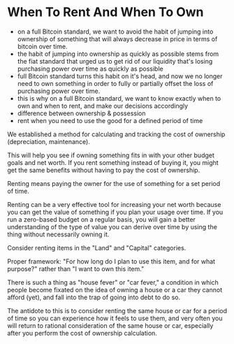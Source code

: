 # When To Rent And When To Own

* on a full Bitcoin standard, we want to avoid the habit of jumping into ownership of something that will always decrease in price in terms of bitcoin over time.
* the habit of jumping into ownership as quickly as possible stems from the fiat standard that urged us to get rid of our liquidity that's losing purchasing power over time as quickly as possible
* full Bitcoin standard turns this habit on it's head, and now we no longer need to own something in order to fully or partially offset the loss of purchasing power over time.
* this is why on a full Bitcoin standard, we want to know exactly when to own and when to rent, and make our decisions accordingly
* difference between ownership & possession
* rent when you need to use the good for a defined period of time

We established a method for calculating and tracking the cost of ownership (depreciation, maintenance).&#x20;

This will help you see if owning something fits in with your other budget goals and net worth. If you rent something instead of buying it, you might get the same benefits without having to pay the cost of ownership.&#x20;

Renting means paying the owner for the use of something for a set period of time.&#x20;

Renting can be a very effective tool for increasing your net worth because you can get the value of something if you plan your usage over time. If you run a zero-based budget on a regular basis, you will gain a better understanding of the type of value you can derive over time by using the thing without necessarily owning it.&#x20;

Consider renting items in the "Land" and "Capital" categories.

Proper framework: "For how long do I plan to use this item, and for what purpose?" rather than "I want to own this item."&#x20;

There is such a thing as "house fever" or "car fever," a condition in which people become fixated on the idea of owning a house or a car they cannot afford (yet), and fall into the trap of going into debt to do so.&#x20;

The antidote to this is to consider renting the same house or car for a period of time so you can experience how it feels to use them, and very often you will return to rational consideration of the same house or car, especially after you perform the cost of ownership calculation.
